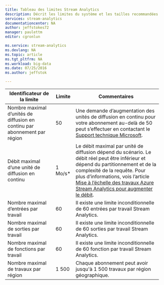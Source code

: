 ```yaml
---
title: Tableau des limites Stream Analytics
description: Décrit les limites du système et les tailles recommandées pour les connexions et les composants Stream Analytics.
services: stream-analytics
documentationcenter: NA
author: jeffstokes72
manager: paulettm
editor: cgronlun

ms.service: stream-analytics
ms.devlang: NA
ms.topic: article
ms.tgt_pltfrm: NA
ms.workload: big-data
ms.date: 07/25/2016
ms.author: jeffstok

---
```

| Identificateur de la limite | Limite | Commentaires |
| --- | --- | --- |
| Nombre maximal d’unités de diffusion en continu par abonnement par région |50 |Une demande d’augmentation des unités de diffusion en continu pour votre abonnement au-delà de 50 peut s’effectuer en contactant le [Support technique Microsoft](https://support.microsoft.com/fr-FR). |
| Débit maximal d’une unité de diffusion en continu |1 Mo/s* |Le débit maximal par unité de diffusion dépend du scénario. Le débit réel peut être inférieur et dépend du partitionnement et de la complexité de la requête. Pour plus d’informations, vois l’article [Mise à l’échelle des travaux Azure Stream Analytics pour augmenter le débit](../articles/stream-analytics/stream-analytics-scale-jobs.md). |
| Nombre maximal d’entrées par travail |60 |Il existe une limite inconditionnelle de 60 entrées par travail Stream Analytics. |
| Nombre maximal de sorties par travail |60 |Il existe une limite inconditionnelle de 60 sorties par travail Stream Analytics. |
| Nombre maximal de fonctions par travail |60 |Il existe une limite inconditionnelle de 60 fonction par travail Stream Analytics. |
| Nombre maximal de travaux par région |1 500 |Chaque abonnement peut avoir jusqu'à 1 500 travaux par région géographique. |

<!---HONumber=AcomDC_0727_2016-->